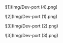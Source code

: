 
![1](Img/Dev-port (4).png)

![2](Img/Dev-port (1).png)

![3](Img/Dev-port (2).png)

![3](Img/Dev-port (3).png)
